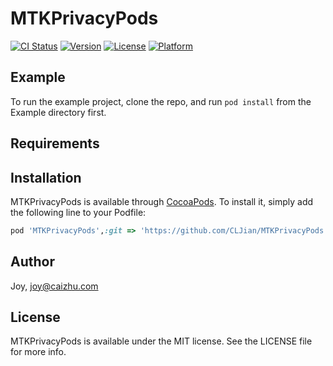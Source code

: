 # MTKPrivacyPods

[![CI Status](http://img.shields.io/travis/Joy/MTKPrivacyPods.svg?style=flat)](https://travis-ci.org/Joy/MTKPrivacyPods)
[![Version](https://img.shields.io/cocoapods/v/MTKPrivacyPods.svg?style=flat)](http://cocoapods.org/pods/MTKPrivacyPods)
[![License](https://img.shields.io/cocoapods/l/MTKPrivacyPods.svg?style=flat)](http://cocoapods.org/pods/MTKPrivacyPods)
[![Platform](https://img.shields.io/cocoapods/p/MTKPrivacyPods.svg?style=flat)](http://cocoapods.org/pods/MTKPrivacyPods)

## Example

To run the example project, clone the repo, and run `pod install` from the Example directory first.

## Requirements

## Installation

MTKPrivacyPods is available through [CocoaPods](http://cocoapods.org). To install
it, simply add the following line to your Podfile:

```ruby
pod 'MTKPrivacyPods',:git => 'https://github.com/CLJian/MTKPrivacyPods.git'
```

## Author

Joy, joy@caizhu.com

## License

MTKPrivacyPods is available under the MIT license. See the LICENSE file for more info.
